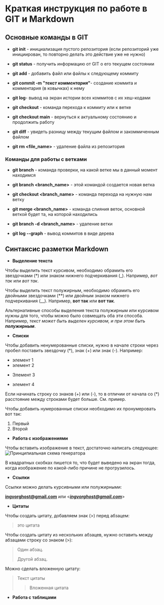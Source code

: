 # Краткая инструкция по работе в GIT и Markdown
## Основные команды в GIT

+ **git init** - инициализация пустого репозитория (если репозиторий уже инициирован, то повторно делать это действие уже не нужно)

+ **git status** - получить информацию от GIT о его текущем состоянии
+ **git add** - добавить файл или файлы к следующему коммиту
+ **git commit -m "*текст комментария*"**- создание коммита и комментария (в ковычках) к нему
+ **git log**- вывод на экран истории всех коммитов с их хеш-кодами
+ **git checkout** - команда перехода к коммиту или к ветке
+ **git checkout main** - вернуться к актуальному состоянию и продолжить работу
+ **git diff** - увидеть разницу между текущим файлом и закоммиченным файлом
+ **git rm <file_name>** - удаление файла из репозитория
### Команды для работы с ветками
+ **git branch** - команда проверки, на какой ветке мы в данный момент находимся
+ **git branch <branch_name>** - этой командой создается новая ветка

+ **git checkout <branch_name>** - команда перехода на нужную нам ветку
+ **git merge <branch_name>** - команда слияния веток, основной веткой будет та, на которой находились
+ **git branch -d <branch_name>** - удаление ветки
+ **git log --graph** - вывод коммитов в виде дерева

## Синтаксис разметки Markdown
+ **Выделение текста**

Чтобы выделить текст курсивом, необходимо обрамить его звездочками (*) или знаком нижнего подчеркивания (_). Например, *вот так* или _вот так_.

Чтобы выделить текст полужирным, необходимо обрамить его двойными звездочками (**) или двойным знаком нижнего подчеркивания (__). Например, **вот так** или __вот так__.

Альтернативные способы выделения текста полужирным или курсивом нужны для того, чтобы можно было совмещать оба эти способа. Например, _текст может быть выделен курсивом, и при этом быть **полужирным**_.
+ **Списки**

Чтобы добавить ненумерованные списки, нужно в начале строки через пробел поставить звездочку (*), знак (+) или знак (-). Например:
* элемент 1
* элемент 2
+ Элемент 3
- элемент 4

Если начинать строку со знаков (+) или (-), то в отличии от начала со (*) расстояние между строками будет больше. См. пример.

Чтобы добавить нумерованные списки необходимо их пронумеровать вот так:

1. Первый
2. Второй


+ **Работа с изображениями**

Чтобы вставить изображение в текст, достаточно написать следующее:
![Принципиальная схема генератора](090.jpg)

В квадратных скобках пишется то, что будет выведено на экран тогда, когда изображение по какой-либо причине не прогрузилось.

+ **Ссылки**

Ссылки можно делать курсивными или полужирными:

**<ingvorghost@gmail.com>** или <_**ingvorghost@gmail.com**_>
+ **Цитаты**

Чтобы создать цитату, добавляем знак (>) перед абзацем:

> это цитата

Чтобы создать цитату из нескольких абзацев, нужно оставить между абзацами строку со знаком (>):

> Один абзац.
>
> Другой абзац.

Можно сделать вложенную цитату:
> Текст цитаты
>> Вложенная цитата

+ **Работа с таблицами**